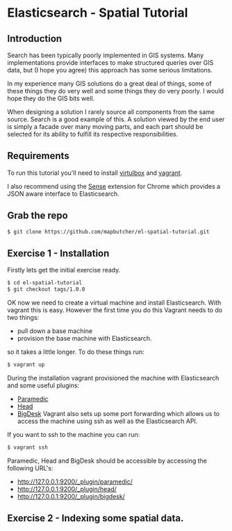 Elasticsearch - Spatial Tutorial
===================

## Introduction

Search has been typically poorly implemented in GIS systems. Many implementations provide interfaces to make structured queries over GIS data, but (I hope you agree) this approach has some serious limitations.

In my experience many GIS solutions do a great deal of things, some of these things they do very well and some things they do very poorly. I would hope they do the GIS bits well. 

When designing a solution I rarely source all components from the same source. Search is a good example of this. A solution viewed by the end user is simply a facade over many moving parts, and each part should be selected for its ability to fulfill its respective responsibilities.

## Requirements 

To run this tutorial you'll need to install [virtulbox](https://www.virtualbox.org/) and [vagrant](http://www.vagrantup.com/).

I also recommend using the [Sense](https://chrome.google.com/webstore/detail/sense/doinijnbnggojdlcjifpdckfokbbfpbo?hl=en) extension for Chrome which provides a JSON aware interface to Elasticsearch.

## Grab the repo
```bash
$ git clone https://github.com/mapbutcher/el-spatial-tutorial.git
```

## Exercise 1 - Installation

Firstly lets get the initial exercise ready.
```bash
$ cd el-spatial-tutorial
$ git checkout tags/1.0.0
```

OK now we need to create a virtual machine and install Elasticsearch. With vagrant this is easy. However the first time you do this Vagrant needs to do two things:

+ pull down a base machine
+ provision the base machine with Elasticsearch.

so it takes a little longer. To do these things run:
```bash
$ vagrant up
```

During the installation vagrant provisioned the machine with Elasticsearch and some useful plugins: 
+ [Paramedic](https://github.com/karmi/elasticsearch-paramedic)
+ [Head](http://mobz.github.io/elasticsearch-head/)
+ [BigDesk](https://github.com/lukas-vlcek/bigdesk)
Vagrant also sets up some port forwarding which allows us to access the machine using ssh as well as the Elasticsearch API.

If you want to ssh to the machine you can run:
```bash
$ vagrant ssh
```

Paramedic, Head and BigDesk should be accessible by accessing the following URL's:

+ http://127.0.0.1:9200/_plugin/paramedic/
+ http://127.0.0.1:9200/_plugin/head/
+ http://127.0.0.1:9200/_plugin/bigdesk/

## Exercise 2 - Indexing some spatial data.

